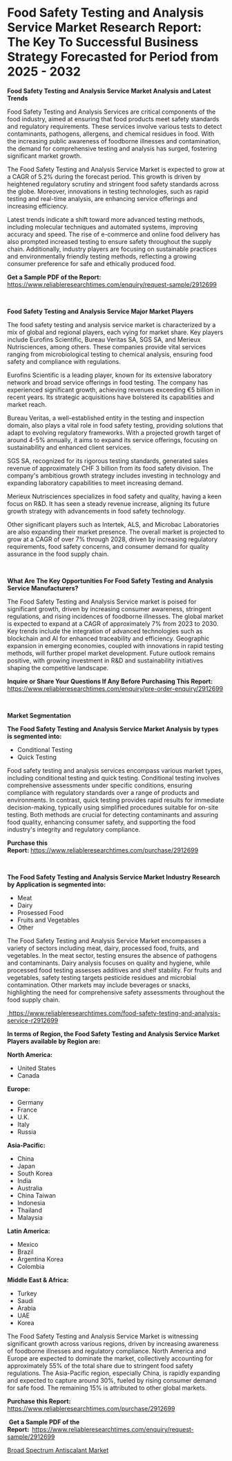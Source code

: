 <p><h1>Food Safety Testing and Analysis Service Market Research Report: The Key To Successful Business Strategy Forecasted for Period from 2025 - 2032</h1></p><p><strong>Food Safety Testing and Analysis Service Market Analysis and Latest Trends</strong></p>
<p><p>Food Safety Testing and Analysis Services are critical components of the food industry, aimed at ensuring that food products meet safety standards and regulatory requirements. These services involve various tests to detect contaminants, pathogens, allergens, and chemical residues in food. With the increasing public awareness of foodborne illnesses and contamination, the demand for comprehensive testing and analysis has surged, fostering significant market growth.</p><p>The Food Safety Testing and Analysis Service Market is expected to grow at a CAGR of 5.2% during the forecast period. This growth is driven by heightened regulatory scrutiny and stringent food safety standards across the globe. Moreover, innovations in testing technologies, such as rapid testing and real-time analysis, are enhancing service offerings and increasing efficiency.</p><p>Latest trends indicate a shift toward more advanced testing methods, including molecular techniques and automated systems, improving accuracy and speed. The rise of e-commerce and online food delivery has also prompted increased testing to ensure safety throughout the supply chain. Additionally, industry players are focusing on sustainable practices and environmentally friendly testing methods, reflecting a growing consumer preference for safe and ethically produced food.</p></p>
<p><strong>Get a Sample PDF of the Report:&nbsp;</strong> <a href="https://www.reliableresearchtimes.com/enquiry/request-sample/2912699?utm_campaign=3047&utm_medium=2&utm_source=Github&utm_content=ia&utm_term=12032025&utm_id=food-safety-testing-and-analysis-service">https://www.reliableresearchtimes.com/enquiry/request-sample/2912699</a></p>
<p>&nbsp;</p>
<p><strong>Food Safety Testing and Analysis Service Major Market Players</strong></p>
<p><p>The food safety testing and analysis service market is characterized by a mix of global and regional players, each vying for market share. Key players include Eurofins Scientific, Bureau Veritas SA, SGS SA, and Merieux Nutrisciences, among others. These companies provide vital services ranging from microbiological testing to chemical analysis, ensuring food safety and compliance with regulations.</p><p>Eurofins Scientific is a leading player, known for its extensive laboratory network and broad service offerings in food testing. The company has experienced significant growth, achieving revenues exceeding €5 billion in recent years. Its strategic acquisitions have bolstered its capabilities and market reach.</p><p>Bureau Veritas, a well-established entity in the testing and inspection domain, also plays a vital role in food safety testing, providing solutions that adapt to evolving regulatory frameworks. With a projected growth target of around 4-5% annually, it aims to expand its service offerings, focusing on sustainability and enhanced client services.</p><p>SGS SA, recognized for its rigorous testing standards, generated sales revenue of approximately CHF 3 billion from its food safety division. The company's ambitious growth strategy includes investing in technology and expanding laboratory capabilities to meet increasing demand.</p><p>Merieux Nutrisciences specializes in food safety and quality, having a keen focus on R&D. It has seen a steady revenue increase, aligning its future growth strategy with advancements in food safety technology.</p><p>Other significant players such as Intertek, ALS, and Microbac Laboratories are also expanding their market presence. The overall market is projected to grow at a CAGR of over 7% through 2028, driven by increasing regulatory requirements, food safety concerns, and consumer demand for quality assurance in the food supply chain.</p></p>
<p>&nbsp;</p>
<p><strong>What Are The Key Opportunities For Food Safety Testing and Analysis Service Manufacturers?</strong></p>
<p><p>The Food Safety Testing and Analysis Service market is poised for significant growth, driven by increasing consumer awareness, stringent regulations, and rising incidences of foodborne illnesses. The global market is expected to expand at a CAGR of approximately 7% from 2023 to 2030. Key trends include the integration of advanced technologies such as blockchain and AI for enhanced traceability and efficiency. Geographic expansion in emerging economies, coupled with innovations in rapid testing methods, will further propel market development. Future outlook remains positive, with growing investment in R&D and sustainability initiatives shaping the competitive landscape.</p></p>
<p><strong>Inquire or Share Your Questions If Any Before Purchasing This Report:</strong> <a href="https://www.reliableresearchtimes.com/enquiry/pre-order-enquiry/2912699?utm_campaign=3047&utm_medium=2&utm_source=Github&utm_content=ia&utm_term=12032025&utm_id=food-safety-testing-and-analysis-service">https://www.reliableresearchtimes.com/enquiry/pre-order-enquiry/2912699</a></p>
<p>&nbsp;</p>
<p><strong>Market Segmentation</strong></p>
<p><strong>The Food Safety Testing and Analysis Service Market Analysis by types is segmented into:</strong></p>
<p><ul><li>Conditional Testing</li><li>Quick Testing</li></ul></p>
<p><p>Food safety testing and analysis services encompass various market types, including conditional testing and quick testing. Conditional testing involves comprehensive assessments under specific conditions, ensuring compliance with regulatory standards over a range of products and environments. In contrast, quick testing provides rapid results for immediate decision-making, typically using simplified procedures suitable for on-site testing. Both methods are crucial for detecting contaminants and assuring food quality, enhancing consumer safety, and supporting the food industry's integrity and regulatory compliance.</p></p>
<p><strong>Purchase this Report:&nbsp;</strong><a href="https://www.reliableresearchtimes.com/purchase/2912699?utm_campaign=3047&utm_medium=2&utm_source=Github&utm_content=ia&utm_term=12032025&utm_id=food-safety-testing-and-analysis-service">https://www.reliableresearchtimes.com/purchase/2912699</a></p>
<p>&nbsp;</p>
<p><strong>The Food Safety Testing and Analysis Service Market Industry Research by Application is segmented into:</strong></p>
<p><ul><li>Meat</li><li>Dairy</li><li>Prosessed Food</li><li>Fruits and Vegetables</li><li>Other</li></ul></p>
<p><p>The Food Safety Testing and Analysis Service Market encompasses a variety of sectors including meat, dairy, processed food, fruits, and vegetables. In the meat sector, testing ensures the absence of pathogens and contaminants. Dairy analysis focuses on quality and hygiene, while processed food testing assesses additives and shelf stability. For fruits and vegetables, safety testing targets pesticide residues and microbial contamination. Other markets may include beverages or snacks, highlighting the need for comprehensive safety assessments throughout the food supply chain.</p></p>
<p><a href="https://www.reliableresearchtimes.com/food-safety-testing-and-analysis-service-r2912699?utm_campaign=3047&utm_medium=2&utm_source=Github&utm_content=ia&utm_term=12032025&utm_id=food-safety-testing-and-analysis-service">&nbsp;https://www.reliableresearchtimes.com/food-safety-testing-and-analysis-service-r2912699</a></p>
<p><strong>In terms of Region, the Food Safety Testing and Analysis Service Market Players available by Region are:</strong></p>
<p>
    <p> <strong> North America: </strong>
        <ul>
            <li>United States</li>
            <li>Canada</li>
        </ul>
        </p> 
    <p> <strong> Europe: </strong>
        <ul>
            <li>Germany</li>
            <li>France</li>
            <li>U.K.</li>
            <li>Italy</li>
            <li>Russia</li>
        </ul>
        </p> 
    <p> <strong> Asia-Pacific: </strong>
        <ul>
            <li>China</li>
            <li>Japan</li>
            <li>South Korea</li>
            <li>India</li>
            <li>Australia</li>
            <li>China Taiwan</li>
            <li>Indonesia</li>
            <li>Thailand</li>
            <li>Malaysia</li>
        </ul>
        </p> 
    <p> <strong> Latin America: </strong>
        <ul>
            <li>Mexico</li>
            <li>Brazil</li>
            <li>Argentina Korea</li>
            <li>Colombia</li>
        </ul>
        </p> 
    <p> <strong> Middle East & Africa: </strong>
        <ul>
            <li>Turkey</li>
            <li>Saudi</li>
            <li>Arabia</li>
            <li>UAE</li>
            <li>Korea</li>
        </ul>
    </p>
    </p>
<p><p>The Food Safety Testing and Analysis Service Market is witnessing significant growth across various regions, driven by increasing awareness of foodborne illnesses and regulatory compliance. North America and Europe are expected to dominate the market, collectively accounting for approximately 55% of the total share due to stringent food safety regulations. The Asia-Pacific region, especially China, is rapidly expanding and expected to capture around 30%, fueled by rising consumer demand for safe food. The remaining 15% is attributed to other global markets.</p></p>
<p><strong>Purchase this Report: </strong><a href="https://www.reliableresearchtimes.com/purchase/2912699?utm_campaign=3047&utm_medium=2&utm_source=Github&utm_content=ia&utm_term=12032025&utm_id=food-safety-testing-and-analysis-service">https://www.reliableresearchtimes.com/purchase/2912699</a></p>
<p>&nbsp;<strong>Get a Sample PDF of the Report:&nbsp;&nbsp;</strong><a href="https://www.reliableresearchtimes.com/enquiry/request-sample/2912699?utm_campaign=3047&utm_medium=2&utm_source=Github&utm_content=ia&utm_term=12032025&utm_id=food-safety-testing-and-analysis-service">https://www.reliableresearchtimes.com/enquiry/request-sample/2912699</a></p>
<p><strong></strong></p>
<p><p><a href="https://github.com/aidelndasse/Market-Research-Report-List-1/blob/main/broad-spectrum-antiscalant-market.md?utm_campaign=3047&utm_medium=2&utm_source=Github&utm_content=ia&utm_term=12032025&utm_id=food-safety-testing-and-analysis-service">Broad Spectrum Antiscalant Market</a></p></p>
